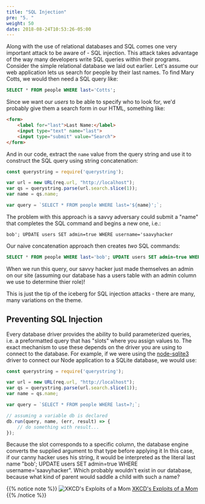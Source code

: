 ```yaml
---
title: "SQL Injection"
pre: "5. "
weight: 50
date: 2018-08-24T10:53:26-05:00
---
```

Along with the use of relational databases and SQL comes one very important attack to be aware of - SQL injection.  This attack takes advantage of the way many developers write SQL queries within their programs.  Consider the simple relational database we laid out earlier.  Let's assume our web application lets us search for people by their last names.  To find Mary Cotts, we would then need a SQL query like:

```sql
SELECT * FROM people WHERE last='Cotts';
```

Since we want our _users_ to be able to specify who to look for, we'd probably give them a search form in our HTML, something like:

```html
<form>
    <label for="last">Last Name:</label>
    <input type="text" name="last">
    <input type="submit" value="Search">
</form>
```

And in our code, extract the `name` value from the query string and use it to construct the SQL query using string concatenation:

```js
const querystring = require('querystring');

var url = new URL(req.url, "http://localhost");
var qs = querystring.parse(url.search.slice(1));
var name = qs.name;

var query = `SELECT * FROM people WHERE last='${name}';`;
```

The problem with this approach is a savvy adversary could submit a "name" that completes the SQL command and begins a new one, i.e.:

```text
bob'; UPDATE users SET admin=true WHERE username='saavyhacker
```

Our naive concatenation approach then creates _two_ SQL commands:

```SQL
SELECT * FROM people WHERE last='bob'; UPDATE users SET admin=true WHERE username='saavyhacker';
```

When we run this query, our savvy hacker just made themselves an admin on our site (assuming our database has a users table with an admin column we use to determine thier role)!

This is just the tip of the iceberg for SQL injection attacks - there are many, many variations on the theme.

## Preventing SQL Injection

Every database driver provides the ability to build parameterized queries, i.e. a preformatted query that has "slots" where you assign values to.  The exact mechanism to use these depends on the driver you are using to connect to the database.  For example, if we were using the [node-sqlite3]() driver to connect our Node application to a SQLite database, we would use:

```js
const querystring = require('querystring');

var url = new URL(req.url, "http://localhost");
var qs = querystring.parse(url.search.slice(1));
var name = qs.name;

var query = `SELECT * FROM people WHERE last=?;`;

// assuming a variable db is declared 
db.run(query, name, (err, result) => {
    // do something with result...
});
```

Because the slot corresponds to a specific column, the database engine converts the supplied argument to that type before applying it  In this case, if our canny hacker uses his string, it would be interpreted as the literal last name "bob'; UPDATE users SET admin=true WHERE username='saavyhacker". Which probably wouldn't exist in our database, because what kind of parent would saddle a child with such a name?

{{% notice note %}}
![XKCD's Exploits of a Mom](https://imgs.xkcd.com/comics/exploits_of_a_mom.png)
[XKCD's Exploits of a Mom](https://xkcd.com/327/)
{{% /notice %}}
